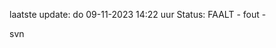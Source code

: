 laatste update: 
do 09-11-2023 14:22   uur 
Status: FAALT - fout - 
<div class="service R">svn</div>